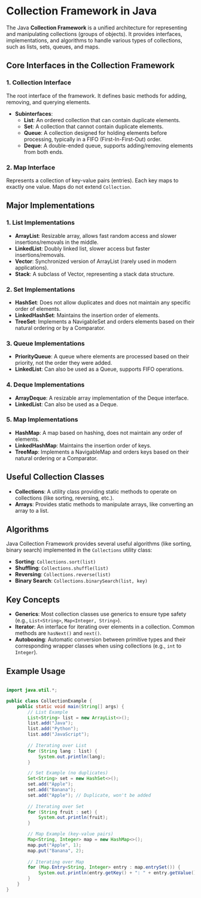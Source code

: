# Collection Framework in Java

The Java **Collection Framework** is a unified architecture for representing and manipulating collections (groups of objects). It provides interfaces, implementations, and algorithms to handle various types of collections, such as lists, sets, queues, and maps. 

## Core Interfaces in the Collection Framework

### 1. **Collection Interface**
The root interface of the framework. It defines basic methods for adding, removing, and querying elements.

- **Subinterfaces**:
  - **List**: An ordered collection that can contain duplicate elements.
  - **Set**: A collection that cannot contain duplicate elements.
  - **Queue**: A collection designed for holding elements before processing, typically in a FIFO (First-In-First-Out) order.
  - **Deque**: A double-ended queue, supports adding/removing elements from both ends.
  
### 2. **Map Interface**
Represents a collection of key-value pairs (entries). Each key maps to exactly one value. Maps do not extend `Collection`.

## Major Implementations

### 1. **List Implementations**
  - **ArrayList**: Resizable array, allows fast random access and slower insertions/removals in the middle.
  - **LinkedList**: Doubly linked list, slower access but faster insertions/removals.
  - **Vector**: Synchronized version of ArrayList (rarely used in modern applications).
  - **Stack**: A subclass of Vector, representing a stack data structure.

### 2. **Set Implementations**
  - **HashSet**: Does not allow duplicates and does not maintain any specific order of elements.
  - **LinkedHashSet**: Maintains the insertion order of elements.
  - **TreeSet**: Implements a NavigableSet and orders elements based on their natural ordering or by a Comparator.

### 3. **Queue Implementations**
  - **PriorityQueue**: A queue where elements are processed based on their priority, not the order they were added.
  - **LinkedList**: Can also be used as a Queue, supports FIFO operations.

### 4. **Deque Implementations**
  - **ArrayDeque**: A resizable array implementation of the Deque interface.
  - **LinkedList**: Can also be used as a Deque.

### 5. **Map Implementations**
  - **HashMap**: A map based on hashing, does not maintain any order of elements.
  - **LinkedHashMap**: Maintains the insertion order of keys.
  - **TreeMap**: Implements a NavigableMap and orders keys based on their natural ordering or a Comparator.

## Useful Collection Classes

- **Collections**: A utility class providing static methods to operate on collections (like sorting, reversing, etc.).
- **Arrays**: Provides static methods to manipulate arrays, like converting an array to a list.

## Algorithms

Java Collection Framework provides several useful algorithms (like sorting, binary search) implemented in the `Collections` utility class:

- **Sorting**: `Collections.sort(list)`
- **Shuffling**: `Collections.shuffle(list)`
- **Reversing**: `Collections.reverse(list)`
- **Binary Search**: `Collections.binarySearch(list, key)`

## Key Concepts

- **Generics**: Most collection classes use generics to ensure type safety (e.g., `List<String>`, `Map<Integer, String>`).
- **Iterator**: An interface for iterating over elements in a collection. Common methods are `hasNext()` and `next()`.
- **Autoboxing**: Automatic conversion between primitive types and their corresponding wrapper classes when using collections (e.g., `int` to `Integer`).

## Example Usage

```java

import java.util.*;

public class CollectionExample {
    public static void main(String[] args) {
        // List Example
        List<String> list = new ArrayList<>();
        list.add("Java");
        list.add("Python");
        list.add("JavaScript");
        
        // Iterating over List
        for (String lang : list) {
            System.out.println(lang);
        }

        // Set Example (no duplicates)
        Set<String> set = new HashSet<>();
        set.add("Apple");
        set.add("Banana");
        set.add("Apple"); // Duplicate, won't be added
        
        // Iterating over Set
        for (String fruit : set) {
            System.out.println(fruit);
        }

        // Map Example (key-value pairs)
        Map<String, Integer> map = new HashMap<>();
        map.put("Apple", 1);
        map.put("Banana", 2);
        
        // Iterating over Map
        for (Map.Entry<String, Integer> entry : map.entrySet()) {
            System.out.println(entry.getKey() + ": " + entry.getValue());
        }
    }
}
